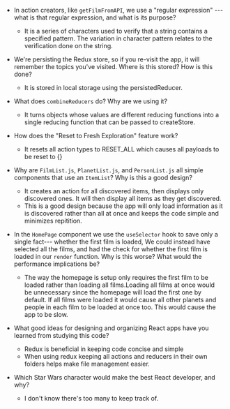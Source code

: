 - In action creators, like `getFilmFromAPI`, we use a "regular expression" ---
  what is that regular expression, and what is its purpose?
  - It is a series of characters used to verify that a string contains a specified pattern. The variation in character pattern relates to the verification done on the string.
  
- We're persisting the Redux store, so if you re-visit the app, it will remember
  the topics you've visited. Where is this stored? How is this done?
  - It is stored in local storage using the persistedReducer.
  
- What does `combineReducers` do? Why are we using it? 
  - It turns objects whose values are different reducing functions into a single reducing function that can be passed to createStore.  

- How does the "Reset to Fresh Exploration" feature work?
  - It resets all action types to RESET_ALL which causes all payloads to be reset to {} 

- Why are `FilmList.js`, `PlanetList.js`, and 
  `PersonList.js` all simple components that use an `ItemList`?
  Why is this a good design?
  - It creates an action for all discovered items, then displays only discovered ones. It will then display all items as they get discovered. 
  - This is a good design because the app will only load information as it is discovered rather than all at once and keeps the code simple and minimizes repitition.

- In the `HomePage` component we use the `useSelector` hook to save only a single fact---
  whether the first film is loaded, We could instead have selected all the
  films, and had the check for whether the first film is loaded in our
  `render` function. Why is this worse? What would the performance implications
  be?
  - The way the homepage is setup only requires the first film to be loaded rather than loading all films.Loading all films at once would be unnecessary since the homepage will load the first one by default. If all films were loaded it would cause all other planets and people in each film to be loaded at once too. This would cause the app to be slow.
  
- What good ideas for designing and organizing React apps have you learned from
  studying this code?
  - Redux is beneficial in keeping code concise and simple
  - When using redux keeping all actions and reducers in their own folders helps make file management easier.
  
- Which Star Wars character would make the best React developer, and why?
  - I don't know there's too many to keep track of. 
